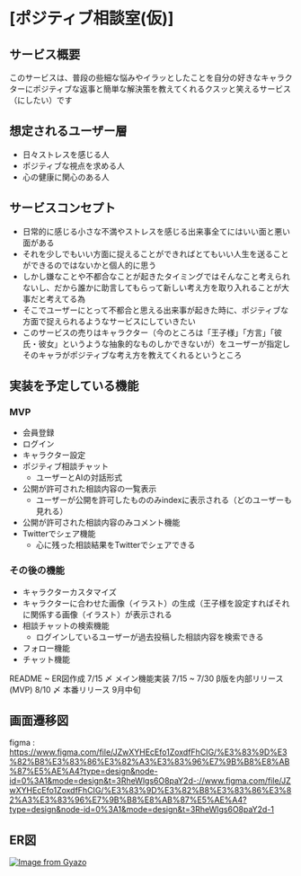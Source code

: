 # [ポジティブ相談室(仮)]

## サービス概要
このサービスは、普段の些細な悩みやイラッとしたことを自分の好きなキャラクターにポジティブな返事と簡単な解決策を教えてくれるクスッと笑えるサービス（にしたい）です

## 想定されるユーザー層
- 日々ストレスを感じる人
- ポジティブな視点を求める人
- 心の健康に関心のある人

## サービスコンセプト
- 日常的に感じる小さな不満やストレスを感じる出来事全てにはいい面と悪い面がある
- それを少しでもいい方面に捉えることができればとてもいい人生を送ることができるのではないかと個人的に思う
- しかし嫌なことや不都合なことが起きたタイミングではそんなこと考えられないし、だから誰かに助言してもらって新しい考え方を取り入れることが大事だと考えてる為
- そこでユーザーにとって不都合と思える出来事が起きた時に、ポジティブな方面で捉えられるようなサービスにしていきたい
- このサービスの売りはキャラクター（今のところは「王子様」「方言」「彼氏・彼女」というような抽象的なものしかできないが）をユーザーが指定しそのキャラがポジティブな考え方を教えてくれるというところ

## 実装を予定している機能
### MVP
- 会員登録
- ログイン
- キャラクター設定
- ポジティブ相談チャット
    - ユーザーとAIの対話形式
- 公開が許可された相談内容の一覧表示
    - ユーザーが公開を許可したもののみindexに表示される（どのユーザーも見れる） 
- 公開が許可された相談内容のみコメント機能
- Twitterでシェア機能
    - 心に残った相談結果をTwitterでシェアできる
### その後の機能
- キャラクターカスタマイズ
- キャラクターに合わせた画像（イラスト）の生成（王子様を設定すればそれに関係する画像（イラスト）が表示される
- 相談チャットの検索機能
    - ログインしているユーザーが過去投稿した相談内容を検索できる
- フォロー機能
- チャット機能

README ~ ER図作成 7/15 〆
メイン機能実装 7/15 ~ 7/30
β版を内部リリース(MVP) 8/10 〆
本番リリース 9月中旬

## 画面遷移図
figma :
https://www.figma.com/file/JZwXYHEcEfo1ZoxdfFhCIG/%E3%83%9D%E3%82%B8%E3%83%86%E3%82%A3%E3%83%96%E7%9B%B8%E8%AB%87%E5%AE%A4?type=design&node-id=0%3A1&mode=design&t=3RheWlgs6O8paY2d-://www.figma.com/file/JZwXYHEcEfo1ZoxdfFhCIG/%E3%83%9D%E3%82%B8%E3%83%86%E3%82%A3%E3%83%96%E7%9B%B8%E8%AB%87%E5%AE%A4?type=design&node-id=0%3A1&mode=design&t=3RheWlgs6O8paY2d-1

## ER図
[![Image from Gyazo](https://i.gyazo.com/4efd998d5c2b3f96c4e81d2a8eabfd95.png)](https://gyazo.com/4efd998d5c2b3f96c4e81d2a8eabfd95)
